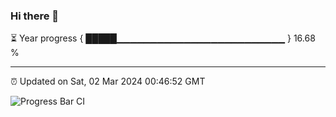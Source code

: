 ### Hi there 👋

⏳ Year progress { █████▁▁▁▁▁▁▁▁▁▁▁▁▁▁▁▁▁▁▁▁▁▁▁▁▁ } 16.68 %

---

⏰ Updated on Sat, 02 Mar 2024 00:46:52 GMT

![Progress Bar CI](https://github.com/liununu/liununu/workflows/Progress%20Bar%20CI/badge.svg)
